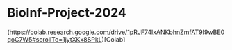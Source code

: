 # BioInf-Project-2024

(https://colab.research.google.com/drive/1pRJF74lxANKbhnZmfAT9I9wBE0qoC7W5#scrollTo=1jytXKx8SPkL)[Colab]
